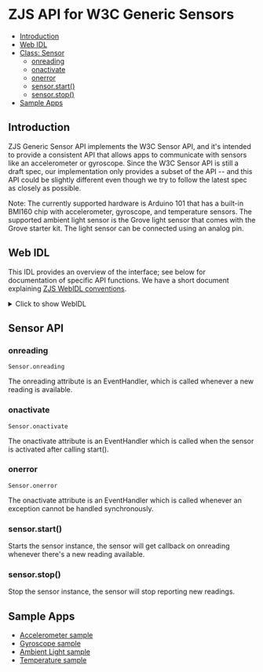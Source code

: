 ZJS API for W3C Generic Sensors
==============================

* [Introduction](#introduction)
* [Web IDL](#web-idl)
* [Class: Sensor](#sensor-api)
  * [onreading](#onreading)
  * [onactivate](#onactivate)
  * [onerror](#onerror)
  * [sensor.start()](#sensorstart)
  * [sensor.stop()](#sensorstop)
* [Sample Apps](#sample-apps)

Introduction
------------
ZJS Generic Sensor API implements the W3C Sensor API, and it's intended to
provide a consistent API that allows apps to communicate with sensors like
an accelerometer or gyroscope. Since the W3C Sensor API is still a draft spec,
our implementation only provides a subset of the API -- and this API could be
slightly different even though we try to follow the latest spec as closely as
possible.

Note: The currently supported hardware is Arduino 101 that has a
built-in BMI160 chip with accelerometer, gyroscope, and temperature
sensors.  The supported ambient light sensor is the Grove light sensor
that comes with the Grove starter kit.  The light sensor can be
connected using an analog pin.

Web IDL
-------

This IDL provides an overview of the interface; see below for
documentation of specific API functions.  We have a short document
explaining [ZJS WebIDL conventions](Notes_on_WebIDL.md).

<details>
<summary>Click to show WebIDL</summary>
<pre>
interface Sensor {
    readonly attribute boolean activated;   // whether the sensor is activated or not
    readonly attribute boolean hasReading;  // whether the sensor has readings available
    readonly attribute double timestamp;    // timestamp of the latest reading in milliseconds
    attribute double frequency;             // sampling frequency in hertz
    void start();                           // starts the sensor
    void stop();                            // stops the sensor
    attribute ChangeCallback onreading;     // callback handler for change events
    attribute ActivateCallback onactivate;  // callback handler for activate events
    attribute ErrorCallback onerror;        // callback handler for error events
};<p>
dictionary SensorOptions {
    double frequency;  // desired frequency, default is 20 if unset
};<p>interface SensorErrorEvent {
    attribute Error error;
};<p>callback ChangeCallback = void();
callback ActivateCallback = void();
callback ErrorCallback = void(SensorErrorEvent error);<p>[Constructor(optional AccelerometerOptions accelerometerOptions)]
interface Accelerometer : Sensor {
    readonly attribute double x;
    readonly attribute double y;
    readonly attribute double z;
};<p>dictionary AccelerometerOptions : SensorOptions  {
    string controller;       // controller name, default to "bmi160"
};<p>[Constructor(optional SensorOptions sensorOptions)]
interface GyroscopeSensor : Sensor {
    readonly attribute double x;
    readonly attribute double y;
    readonly attribute double z;
};<p>dictionary GyroscopeOptions : SensorOptions  {
    string controller;  // controller name, default to "bmi160"
};<p>[Constructor(optional SensorOptions sensorOptions)]
interface AmbientLightSensor : Sensor {
    readonly attribute unsigned long pin;
    readonly attribute double illuminance;
};<p>dictionary AmbientLightSensorOptions : SensorOptions  {
    string controller;  // controller name, default to "ADC_0"
    unsigned long pin;  // analog pin where the light is connected
};<p>[Constructor(optional SensorOptions sensorOptions)]
interface TemperatureSensor : Sensor {
    readonly attribute double celsius;
};<p>dictionary TemperatureSensorOptions : SensorOptions  {
    string controller;  // controller name, default to "bmi160"
};</pre></details>

Sensor API
----------

### onreading
`Sensor.onreading`

The onreading attribute is an EventHandler, which is called whenever a new reading is available.

### onactivate
`Sensor.onactivate`

The onactivate attribute is an EventHandler which is called when the sensor is activated after calling start().

### onerror
`Sensor.onerror`

The onactivate attribute is an EventHandler which is called whenever an exception cannot be handled synchronously.

### sensor.start()

Starts the sensor instance, the sensor will get callback on onreading whenever there's a new reading available.

### sensor.stop()

Stop the sensor instance, the sensor will stop reporting new readings.

Sample Apps
-----------
* [Accelerometer sample](../samples/BMI160Accelerometer.js)
* [Gyroscope sample](../samples/BMI160Gyroscope.js)
* [Ambient Light sample](../samples/AmbientLight.js)
* [Temperature sample](../samples/BMI160Temperature.js)
